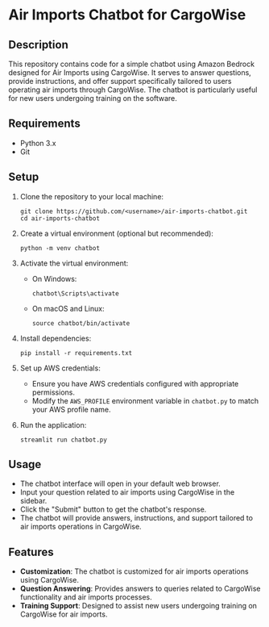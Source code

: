 # Air Imports Chatbot for CargoWise

## Description
This repository contains code for a simple chatbot using Amazon Bedrock designed for Air Imports using CargoWise. It serves to answer questions, provide instructions, and offer support specifically tailored to users operating air imports through CargoWise. The chatbot is particularly useful for new users undergoing training on the software.

## Requirements
- Python 3.x
- Git

## Setup
1. Clone the repository to your local machine:
    ```shell
    git clone https://github.com/<username>/air-imports-chatbot.git
    cd air-imports-chatbot
    ```

2. Create a virtual environment (optional but recommended):
    ```shell
    python -m venv chatbot
    ```

3. Activate the virtual environment:
    - On Windows:
        ```shell
        chatbot\Scripts\activate
        ```
    - On macOS and Linux:
        ```shell
        source chatbot/bin/activate
        ```

4. Install dependencies:
    ```shell
    pip install -r requirements.txt
    ```

5. Set up AWS credentials:
    - Ensure you have AWS credentials configured with appropriate permissions.
    - Modify the `AWS_PROFILE` environment variable in `chatbot.py` to match your AWS profile name.

6. Run the application:
    ```shell
    streamlit run chatbot.py
    ```

## Usage
- The chatbot interface will open in your default web browser.
- Input your question related to air imports using CargoWise in the sidebar.
- Click the "Submit" button to get the chatbot's response.
- The chatbot will provide answers, instructions, and support tailored to air imports operations in CargoWise.

## Features
- **Customization**: The chatbot is customized for air imports operations using CargoWise.
- **Question Answering**: Provides answers to queries related to CargoWise functionality and air imports processes.
- **Training Support**: Designed to assist new users undergoing training on CargoWise for air imports.


